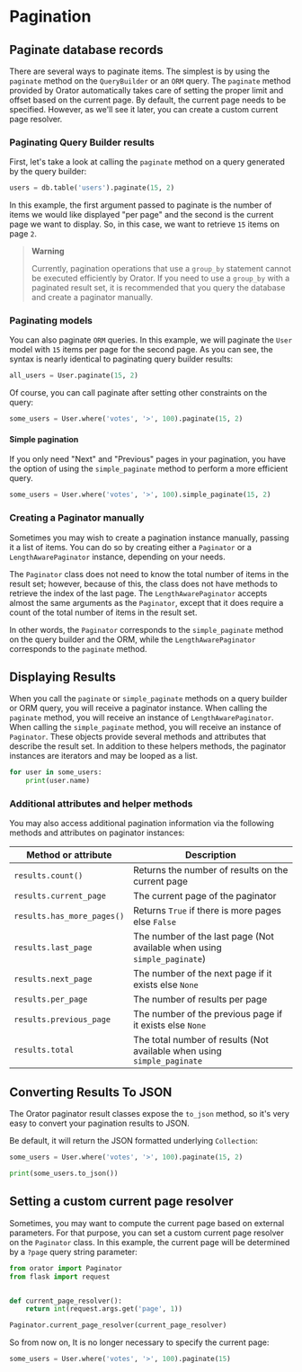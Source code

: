 # Pagination

## Paginate database records

There are several ways to paginate items. The simplest is by using the ``paginate`` method
on the `QueryBuilder` or an `ORM` query.
The ``paginate`` method provided by Orator automatically takes care of setting
the proper limit and offset based on the current page.
By default, the current page needs to be specified.
However, as we'll see it later, you can create a custom current page resolver.

### Paginating Query Builder results

First, let's take a look at calling the ``paginate`` method on a query generated by the query builder:

```python
users = db.table('users').paginate(15, 2)
```

In this example, the first argument passed to paginate is the number of items we would like displayed "per page"
and the second is the current page we want to display. So, in this case, we want to retrieve ``15`` items on page ``2``.

>**Warning**  
>
>Currently, pagination operations that use a ``group_by`` statement cannot be executed efficiently by Orator.
    If you need to use a ``group_by`` with a paginated result set, it is recommended that you query the database
    and create a paginator manually.
    
### Paginating models
You can also paginate `ORM` queries. In this example, we will paginate the ``User`` model with ``15`` items per page
for the second page. As you can see, the syntax is nearly identical to paginating query builder results:

```python
all_users = User.paginate(15, 2)
```

Of course, you can call paginate after setting other constraints on the query:

```python
some_users = User.where('votes', '>', 100).paginate(15, 2)
```

#### Simple pagination

If you only need "Next" and "Previous" pages in your pagination,
you have the option of using the ``simple_paginate`` method to perform a more efficient query.

```python
some_users = User.where('votes', '>', 100).simple_paginate(15, 2)
```

### Creating a Paginator manually

Sometimes you may wish to create a pagination instance manually, passing it a list of items.
You can do so by creating either a ``Paginator`` or a ``LengthAwarePaginator`` instance, depending on your needs.

The ``Paginator`` class does not need to know the total number of items in the result set;
however, because of this, the class does not have methods to retrieve the index of the last page.
The ``LengthAwarePaginator`` accepts almost the same arguments as the ``Paginator``,
except that it does require a count of the total number of items in the result set.

In other words, the ``Paginator`` corresponds to the ``simple_paginate`` method on the query builder
and the ORM, while the ``LengthAwarePaginator`` corresponds to the ``paginate`` method.

## Displaying Results

When you call the ``paginate`` or ``simple_paginate`` methods on a query builder or ORM query,
you will receive a paginator instance. When calling the ``paginate`` method,
you will receive an instance of ``LengthAwarePaginator``. When calling the ``simple_paginate`` method,
you will receive an instance of ``Paginator``. These objects provide several methods and attributes
that describe the result set. In addition to these helpers methods, the paginator instances are iterators
and may be looped as a list.

```python
for user in some_users:
    print(user.name)
```

### Additional attributes and helper methods

You may also access additional pagination information via the following methods and attributes
on paginator instances:

| Method or attribute           | Description                                                                |
| ----------------------------- | ---------------------------------------------------------------------------|
| `results.count()`             | Returns the number of results on the current page                          |
| `results.current_page`        | The current page of the paginator                                          |
| `results.has_more_pages()`    | Returns ``True`` if there is more pages else ``False``                     |
| `results.last_page`           | The number of the last page (Not available when using ``simple_paginate``) |
| `results.next_page`           | The number of the next page if it exists else ``None``                     |
| `results.per_page`            | The number of results per page                                             |
| `results.previous_page`       | The number of the previous page if it exists else ``None``                 |
| `results.total`               | The total number of results (Not available when using ``simple_paginate``  |

## Converting Results To JSON

The Orator paginator result classes expose the ``to_json`` method,
so it's very easy to convert your pagination results to JSON.

Be default, it will return the JSON formatted underlying ``Collection``:

```python
some_users = User.where('votes', '>', 100).paginate(15, 2)

print(some_users.to_json())
```

## Setting a custom current page resolver

Sometimes, you may want to compute the current page based on external parameters.
For that purpose, you can set a custom current page resolver on the ``Paginator`` class.
In this example, the current page will be determined by a ``?page`` query string parameter:

```python
from orator import Paginator
from flask import request


def current_page_resolver():
    return int(request.args.get('page', 1))

Paginator.current_page_resolver(current_page_resolver)
```

So from now on, It is no longer necessary to specify the current page:

```python
some_users = User.where('votes', '>', 100).paginate(15)
```
